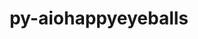 ---
title: "py-aiohappyeyeballs"
layout: cache
categories: [package, develop]
meta: {"compilers": ["none"], "num_specs": 45, "num_specs_by_stack": {"e4s": 10, "e4s-oneapi": 5, "ml-darwin-aarch64-mps": 10, "ml-linux-aarch64-cpu": 10, "ml-linux-aarch64-cuda": 10, "ml-linux-x86_64-cpu": 10, "ml-linux-x86_64-cuda": 10, "root": 45}, "oss": ["sequoia", "ubuntu22.04", "ubuntu24.04"], "platforms": ["darwin", "linux"], "stacks": ["e4s", "e4s-oneapi", "ml-darwin-aarch64-mps", "ml-linux-aarch64-cpu", "ml-linux-aarch64-cuda", "ml-linux-x86_64-cpu", "ml-linux-x86_64-cuda", "root"], "targets": ["aarch64", "x86_64_v3"], "versions": ["2.6.1"]}
spec_details: [{"compiler": "none", "hash": "2zrz5sikifheja3syp732gwkragazp3w", "os": "sequoia", "platform": "darwin", "size": "-", "stacks": ["ml-darwin-aarch64-mps", "root"], "target": "aarch64", "variants": ["build_system=python_pip"], "versions": ["2.6.1"]}, {"compiler": "none", "hash": "4y64sqjxqa3ztrsxbjdnap6s2w5eip6u", "os": "sequoia", "platform": "darwin", "size": "-", "stacks": ["ml-darwin-aarch64-mps", "root"], "target": "aarch64", "variants": ["build_system=python_pip"], "versions": ["2.6.1"]}, {"compiler": "none", "hash": "5qpyiin7cdczqjrthid23w6hjzoajb4n", "os": "ubuntu24.04", "platform": "linux", "size": "-", "stacks": ["ml-linux-aarch64-cpu", "ml-linux-aarch64-cuda", "root"], "target": "aarch64", "variants": ["build_system=python_pip"], "versions": ["2.6.1"]}, {"compiler": "none", "hash": "65h75oswvisud36ps6au3cbzelkzj2d5", "os": "ubuntu24.04", "platform": "linux", "size": "-", "stacks": ["ml-linux-x86_64-cpu", "ml-linux-x86_64-cuda", "root"], "target": "x86_64_v3", "variants": ["build_system=python_pip"], "versions": ["2.6.1"]}, {"compiler": "none", "hash": "6vgpvybx4zxu7zuprltrfpfn7nbbo7lm", "os": "ubuntu24.04", "platform": "linux", "size": "-", "stacks": ["ml-linux-aarch64-cpu", "ml-linux-aarch64-cuda", "root"], "target": "aarch64", "variants": ["build_system=python_pip"], "versions": ["2.6.1"]}, {"compiler": "none", "hash": "a7cnnjgrualgsbl3gme3kw64dprttobn", "os": "ubuntu22.04", "platform": "linux", "size": "-", "stacks": ["e4s-oneapi", "root"], "target": "x86_64_v3", "variants": ["build_system=python_pip"], "versions": ["2.6.1"]}, {"compiler": "none", "hash": "at2nimiemmykmiy357mvjn6q4lqkv2rj", "os": "ubuntu24.04", "platform": "linux", "size": "-", "stacks": ["ml-linux-aarch64-cpu", "ml-linux-aarch64-cuda", "root"], "target": "aarch64", "variants": ["build_system=python_pip"], "versions": ["2.6.1"]}, {"compiler": "none", "hash": "b3jeuj5dimlnurpmpal3szzs3li2sqwx", "os": "ubuntu24.04", "platform": "linux", "size": "-", "stacks": ["ml-linux-aarch64-cpu", "ml-linux-aarch64-cuda", "root"], "target": "aarch64", "variants": ["build_system=python_pip"], "versions": ["2.6.1"]}, {"compiler": "none", "hash": "baedxq7x23tawp6yavpv7qy45fvrvfpb", "os": "sequoia", "platform": "darwin", "size": "-", "stacks": ["ml-darwin-aarch64-mps", "root"], "target": "aarch64", "variants": ["build_system=python_pip"], "versions": ["2.6.1"]}, {"compiler": "none", "hash": "cvs5axdd7mkhgj37aicpnwpjj5nlozim", "os": "ubuntu24.04", "platform": "linux", "size": "-", "stacks": ["ml-linux-x86_64-cpu", "ml-linux-x86_64-cuda", "root"], "target": "x86_64_v3", "variants": ["build_system=python_pip"], "versions": ["2.6.1"]}, {"compiler": "none", "hash": "cytpgukui5kjygmuasqeyzufc3qge2db", "os": "ubuntu24.04", "platform": "linux", "size": "-", "stacks": ["ml-linux-x86_64-cpu", "ml-linux-x86_64-cuda", "root"], "target": "x86_64_v3", "variants": ["build_system=python_pip"], "versions": ["2.6.1"]}, {"compiler": "none", "hash": "dbwlnml2twq23vky3iepfvramaqe3x6p", "os": "sequoia", "platform": "darwin", "size": "-", "stacks": ["ml-darwin-aarch64-mps", "root"], "target": "aarch64", "variants": ["build_system=python_pip"], "versions": ["2.6.1"]}, {"compiler": "none", "hash": "dcu5sflvf3poaqsy57dynzi44dbf7f37", "os": "ubuntu22.04", "platform": "linux", "size": "-", "stacks": ["e4s-oneapi", "root"], "target": "x86_64_v3", "variants": ["build_system=python_pip"], "versions": ["2.6.1"]}, {"compiler": "none", "hash": "dpxqeqpgeeoqcyefny3qdqqspc5meqdj", "os": "ubuntu22.04", "platform": "linux", "size": "-", "stacks": ["e4s-oneapi", "root"], "target": "x86_64_v3", "variants": ["build_system=python_pip"], "versions": ["2.6.1"]}, {"compiler": "none", "hash": "dwxytkgfx25xjhpnhtdsfavsqp4k7xrt", "os": "ubuntu22.04", "platform": "linux", "size": "-", "stacks": ["e4s", "root"], "target": "x86_64_v3", "variants": ["build_system=python_pip"], "versions": ["2.6.1"]}, {"compiler": "none", "hash": "eummhbqmg33gsop4syodf7ckwmhhleau", "os": "ubuntu24.04", "platform": "linux", "size": "-", "stacks": ["ml-linux-x86_64-cpu", "ml-linux-x86_64-cuda", "root"], "target": "x86_64_v3", "variants": ["build_system=python_pip"], "versions": ["2.6.1"]}, {"compiler": "none", "hash": "exc5wl4knlpd37hlxumpd47u73dveihd", "os": "ubuntu24.04", "platform": "linux", "size": "-", "stacks": ["ml-linux-x86_64-cpu", "ml-linux-x86_64-cuda", "root"], "target": "x86_64_v3", "variants": ["build_system=python_pip"], "versions": ["2.6.1"]}, {"compiler": "none", "hash": "ey22qzgvbhicni7eowejhxi2n2taetn6", "os": "sequoia", "platform": "darwin", "size": "-", "stacks": ["ml-darwin-aarch64-mps", "root"], "target": "aarch64", "variants": ["build_system=python_pip"], "versions": ["2.6.1"]}, {"compiler": "none", "hash": "f7nnrjax3uatydm7ihyqxmgcrzi5kzva", "os": "ubuntu22.04", "platform": "linux", "size": "-", "stacks": ["e4s", "root"], "target": "x86_64_v3", "variants": ["build_system=python_pip"], "versions": ["2.6.1"]}, {"compiler": "none", "hash": "fnj6ltahjarbvcpkb4bp2zmsbjv3xn3a", "os": "ubuntu24.04", "platform": "linux", "size": "-", "stacks": ["ml-linux-aarch64-cpu", "ml-linux-aarch64-cuda", "root"], "target": "aarch64", "variants": ["build_system=python_pip"], "versions": ["2.6.1"]}, {"compiler": "none", "hash": "gdd7rpke4s3rbt2ithcurwpg6ysbsn2c", "os": "sequoia", "platform": "darwin", "size": "-", "stacks": ["ml-darwin-aarch64-mps", "root"], "target": "aarch64", "variants": ["build_system=python_pip"], "versions": ["2.6.1"]}, {"compiler": "none", "hash": "gqykrlyevl7ojcfs62fc4rrrqkjsnmjg", "os": "ubuntu22.04", "platform": "linux", "size": "-", "stacks": ["e4s", "root"], "target": "x86_64_v3", "variants": ["build_system=python_pip"], "versions": ["2.6.1"]}, {"compiler": "none", "hash": "hgew7vlzlsplyddlkmbcwpzndysn5l64", "os": "sequoia", "platform": "darwin", "size": "-", "stacks": ["ml-darwin-aarch64-mps", "root"], "target": "aarch64", "variants": ["build_system=python_pip"], "versions": ["2.6.1"]}, {"compiler": "none", "hash": "icdasypym4ynwktlak7luoyxghrz4iq7", "os": "ubuntu24.04", "platform": "linux", "size": "-", "stacks": ["ml-linux-x86_64-cpu", "ml-linux-x86_64-cuda", "root"], "target": "x86_64_v3", "variants": ["build_system=python_pip"], "versions": ["2.6.1"]}, {"compiler": "none", "hash": "iyzmsi45lecpvupmrddd5y2j56jfaads", "os": "ubuntu22.04", "platform": "linux", "size": "-", "stacks": ["e4s", "root"], "target": "x86_64_v3", "variants": ["build_system=python_pip"], "versions": ["2.6.1"]}, {"compiler": "none", "hash": "juorix7pfs5afg5xg6z6dqaltitdq6tr", "os": "ubuntu22.04", "platform": "linux", "size": "-", "stacks": ["e4s", "root"], "target": "x86_64_v3", "variants": ["build_system=python_pip"], "versions": ["2.6.1"]}, {"compiler": "none", "hash": "kt4vmqsb5wz7s5t4zrbikjf65zcoae4b", "os": "ubuntu24.04", "platform": "linux", "size": "-", "stacks": ["ml-linux-x86_64-cpu", "ml-linux-x86_64-cuda", "root"], "target": "x86_64_v3", "variants": ["build_system=python_pip"], "versions": ["2.6.1"]}, {"compiler": "none", "hash": "lb7eqcehekgehoxurwnjyhjrk66his2j", "os": "ubuntu24.04", "platform": "linux", "size": "-", "stacks": ["ml-linux-aarch64-cpu", "ml-linux-aarch64-cuda", "root"], "target": "aarch64", "variants": ["build_system=python_pip"], "versions": ["2.6.1"]}, {"compiler": "none", "hash": "mtpb4kwfeg2euksku4abapetu276cylq", "os": "sequoia", "platform": "darwin", "size": "-", "stacks": ["ml-darwin-aarch64-mps", "root"], "target": "aarch64", "variants": ["build_system=python_pip"], "versions": ["2.6.1"]}, {"compiler": "none", "hash": "nrp4get22llrebiy7kmr2nvg5f6sats3", "os": "sequoia", "platform": "darwin", "size": "-", "stacks": ["ml-darwin-aarch64-mps", "root"], "target": "aarch64", "variants": ["build_system=python_pip"], "versions": ["2.6.1"]}, {"compiler": "none", "hash": "o5uxhrrtlnw3bycfwkj4hps3w6uor5kg", "os": "ubuntu22.04", "platform": "linux", "size": "-", "stacks": ["e4s", "root"], "target": "x86_64_v3", "variants": ["build_system=python_pip"], "versions": ["2.6.1"]}, {"compiler": "none", "hash": "pgnrinw46i7rnjhw5apipy37zln5baqv", "os": "ubuntu22.04", "platform": "linux", "size": "-", "stacks": ["e4s", "root"], "target": "x86_64_v3", "variants": ["build_system=python_pip"], "versions": ["2.6.1"]}, {"compiler": "none", "hash": "pr3n56pkpaav5szpi4c4v4jilez6dtky", "os": "ubuntu24.04", "platform": "linux", "size": "-", "stacks": ["ml-linux-aarch64-cpu", "ml-linux-aarch64-cuda", "root"], "target": "aarch64", "variants": ["build_system=python_pip"], "versions": ["2.6.1"]}, {"compiler": "none", "hash": "qdyc6qceknwyp5ay5qgon7s5efgdtk7n", "os": "sequoia", "platform": "darwin", "size": "-", "stacks": ["ml-darwin-aarch64-mps", "root"], "target": "aarch64", "variants": ["build_system=python_pip"], "versions": ["2.6.1"]}, {"compiler": "none", "hash": "qq2fi2mwnrcxgai5i3glr7voxp64w77l", "os": "ubuntu22.04", "platform": "linux", "size": "-", "stacks": ["e4s", "root"], "target": "x86_64_v3", "variants": ["build_system=python_pip"], "versions": ["2.6.1"]}, {"compiler": "none", "hash": "rt2jjaorgkdh3upezvzckwvic5pn2264", "os": "ubuntu24.04", "platform": "linux", "size": "-", "stacks": ["ml-linux-aarch64-cpu", "ml-linux-aarch64-cuda", "root"], "target": "aarch64", "variants": ["build_system=python_pip"], "versions": ["2.6.1"]}, {"compiler": "none", "hash": "sqy6s2jwsbcqpfxgoech6fzy4fnal2eu", "os": "ubuntu22.04", "platform": "linux", "size": "-", "stacks": ["e4s-oneapi", "root"], "target": "x86_64_v3", "variants": ["build_system=python_pip"], "versions": ["2.6.1"]}, {"compiler": "none", "hash": "sv3oemq7xyvs6ccbc27qkdakp4fzl3vr", "os": "ubuntu22.04", "platform": "linux", "size": "-", "stacks": ["e4s-oneapi", "root"], "target": "x86_64_v3", "variants": ["build_system=python_pip"], "versions": ["2.6.1"]}, {"compiler": "none", "hash": "tvnderfist6cwiyf5zwpcb4k3c6zlh4e", "os": "ubuntu22.04", "platform": "linux", "size": "-", "stacks": ["e4s", "root"], "target": "x86_64_v3", "variants": ["build_system=python_pip"], "versions": ["2.6.1"]}, {"compiler": "none", "hash": "x54rstxczyqgqnav2x34eajvw3mo7ryw", "os": "ubuntu24.04", "platform": "linux", "size": "-", "stacks": ["ml-linux-aarch64-cpu", "ml-linux-aarch64-cuda", "root"], "target": "aarch64", "variants": ["build_system=python_pip"], "versions": ["2.6.1"]}, {"compiler": "none", "hash": "y3g7gyhfpisop4qlkthpnggph6acug7l", "os": "ubuntu24.04", "platform": "linux", "size": "-", "stacks": ["ml-linux-x86_64-cpu", "ml-linux-x86_64-cuda", "root"], "target": "x86_64_v3", "variants": ["build_system=python_pip"], "versions": ["2.6.1"]}, {"compiler": "none", "hash": "ygrgrusef6ux76actqkjxpw245d3pnyo", "os": "ubuntu22.04", "platform": "linux", "size": "-", "stacks": ["e4s", "root"], "target": "x86_64_v3", "variants": ["build_system=python_pip"], "versions": ["2.6.1"]}, {"compiler": "none", "hash": "yo4zoupat4s42wnysg6npkwhxex5cwjt", "os": "ubuntu24.04", "platform": "linux", "size": "-", "stacks": ["ml-linux-aarch64-cpu", "ml-linux-aarch64-cuda", "root"], "target": "aarch64", "variants": ["build_system=python_pip"], "versions": ["2.6.1"]}, {"compiler": "none", "hash": "ypnsm2m6lqc76c4r5rvhviadtll45roo", "os": "ubuntu24.04", "platform": "linux", "size": "-", "stacks": ["ml-linux-x86_64-cpu", "ml-linux-x86_64-cuda", "root"], "target": "x86_64_v3", "variants": ["build_system=python_pip"], "versions": ["2.6.1"]}, {"compiler": "none", "hash": "ywpxfweuhgu2s6rfnl7bj7lcznwishhg", "os": "ubuntu24.04", "platform": "linux", "size": "-", "stacks": ["ml-linux-x86_64-cpu", "ml-linux-x86_64-cuda", "root"], "target": "x86_64_v3", "variants": ["build_system=python_pip"], "versions": ["2.6.1"]}]
---
